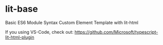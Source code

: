 # lit-base
Basic ES6 Module Syntax Custom Element Template with lit-html


If you using VS-Code, check out:
https://github.com/Microsoft/typescript-lit-html-plugin
